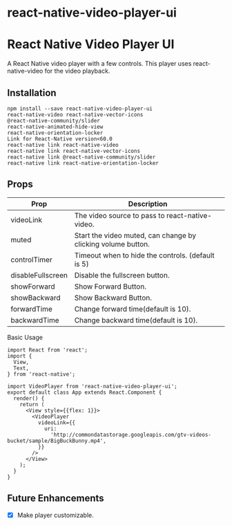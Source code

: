 # react-native-video-player-ui

# React Native Video Player UI

A React Native video player with a few controls. This player uses
react-native-video for the video playback.


## Installation

```
npm install --save react-native-video-player-ui  
react-native-video react-native-vector-icons   
@react-native-community/slider   
react-native-animated-hide-view 
react-native-orientation-locker
Link for React-Native version<60.0
react-native link react-native-video
react-native link react-native-vector-icons
react-native link @react-native-community/slider
react-native link react-native-orientation-locker
```

## Props

| Prop                    | Description                                                                                 |
|-------------------------|---------------------------------------------------------------------------------------------|
| videoLink                   | The video source to pass to react-native-video.                                         |
| muted            | Start the video muted, can change by clicking volume button.|
| controlTimer         | Timeout when to hide the controls. (default is 5)                                                         |                                                          |
| disableFullscreen       | Disable the fullscreen button.                                                              |
| showForward                 | Show Forward Button.                                              |
| showBackward             | Show Backward Button.                                               |
| forwardTime          | Change forward time(default is 10).                                              |
| backwardTime          | Change backward time(default is 10).                                             |
            

Basic Usage

```
import React from 'react';
import {
  View,
  Text,
} from 'react-native';

import VideoPlayer from 'react-native-video-player-ui';
export default class App extends React.Component {
  render() {
    return (
      <View style={{flex: 1}}>
        <VideoPlayer
          videoLink={{
            uri:
              'http://commondatastorage.googleapis.com/gtv-videos-bucket/sample/BigBuckBunny.mp4',
          }}
        />
      </View>
    );
  }
}
```


## Future Enhancements

- [x] Make player customizable.
